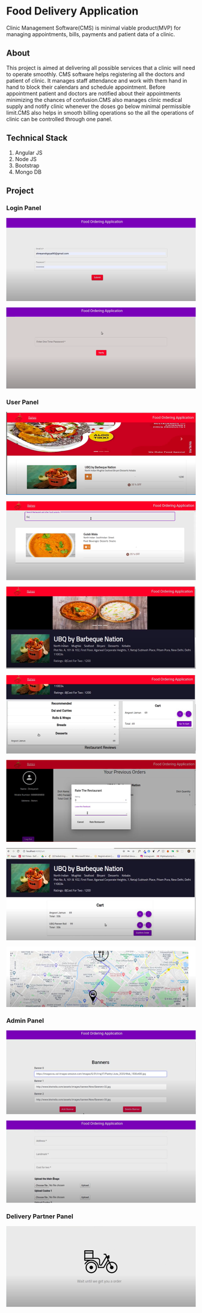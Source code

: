 # Food Delivery Application
Clinic Management Software(CMS) is minimal viable product(MVP) for managing appointments, bills, payments and patient data of a clinic. 
## About
This project is aimed at delivering all possible services that a clinic will need to operate smoothly.
CMS software helps registering all the doctors and patient of clinic. It manages staff attendance and work with them hand in hand to block their calendars and schedule appointment. Before appointment patient and doctors are notified about their appointments minimizing the chances of confusion.CMS also manages clinic medical supply and notify clinic whenever the doses go below minimal permissible limit.CMS also helps in smooth billing operations so the all the operations of clinic can be controlled through one panel.

## Technical Stack
1. Angular JS
2. Node JS
3. Bootstrap
4. Mongo DB

## Project 

### Login Panel
![alt text](https://github.com/shreyansh-goyal/Project-Snapshot/blob/main/Food_ordering_application/UserLogin.PNG "Login Panel")

![alt text](https://github.com/shreyansh-goyal/Project-Snapshot/blob/main/Food_ordering_application/UserLogin2.PNG "Login Panel")

### User Panel
![alt text](https://github.com/shreyansh-goyal/Project-Snapshot/blob/main/Food_ordering_application/MainPage.PNG "User Panel")

![alt text](https://github.com/shreyansh-goyal/Project-Snapshot/blob/main/Food_ordering_application/SearchPage.PNG "User Panel")

![alt text](https://github.com/shreyansh-goyal/Project-Snapshot/blob/main/Food_ordering_application/Restaurant_Page.PNG "User Panel")

![alt text](https://github.com/shreyansh-goyal/Project-Snapshot/blob/main/Food_ordering_application/Restaurant_Page2.PNG "User Panel")

![alt text](https://github.com/shreyansh-goyal/Project-Snapshot/blob/main/Food_ordering_application/Rating_Page.PNG "User Panel")

![alt text](https://github.com/shreyansh-goyal/Project-Snapshot/blob/main/Food_ordering_application/Cart_Page.PNG "User Panel")

![alt text](https://github.com/shreyansh-goyal/Project-Snapshot/blob/main/Food_ordering_application/Cart_Page3.PNG "User Panel")

### Admin Panel
![alt text](https://github.com/shreyansh-goyal/Project-Snapshot/blob/main/Food_ordering_application/Admin_Panel.PNG "Admin Panel")

![alt text](https://github.com/shreyansh-goyal/Project-Snapshot/blob/main/Food_ordering_application/Register_Restaurant.PNG "Admin Panel")

### Delivery Partner Panel
![alt text](https://github.com/shreyansh-goyal/Project-Snapshot/blob/main/Food_ordering_application/delivery%20Partner.PNG "Delivery Partner Panel")